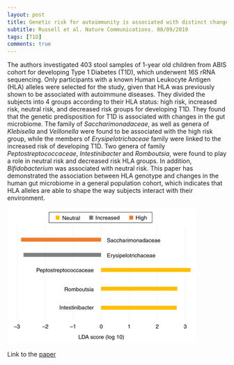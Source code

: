 ```yaml
---
layout: post
title: Genetic risk for autoimmunity is associated with distinct changes in the guman gut microbiome
subtitle: Russell et al. Nature Communications. 08/09/2019
tags: [T1D]
comments: true
---
```

The authors investigated 403 stool samples of 1-year old children from ABIS cohort for developing Type 1 Diabetes (T1D), which underwent 16S rRNA sequencing. Only participants with a known Human Leukocyte Antigen (HLA) alleles were selected for the study, given that HLA was previously shown to be associated with autoimmune diseases. They divided the subjects into 4 groups according to their HLA status: high risk, increased risk, neutral risk, and decreased risk groups for developing T1D. They found that the genetic predisposition for T1D is associated with changes in the gut microbiome. The family of _Saccharimonadaceae_, as well as genera of _Klebisella_ and _Veillonella_ were found to be associated with the high risk group, while the members of _Erysipelotrichaceae_ family were linked to the increased risk of developing T1D. Two genera of family _Peptostreptococcaceae_, _Intestinibacter_ and _Romboutsia_, were found to play a role in neutral risk and decreased risk HLA groups. In addition, _Bifidobacterium_ was associated with neutral risk. This paper has demonstrated the association between HLA genotype and changes in the human gut microbiome in a general population cohort, which indicates that HLA alleles are able to shape the way subjects interact with their environment. 

![Image from the paper](/img/paper_images/2019-06-09.png)

Link to the [paper](https://www.nature.com/articles/s41467-019-11460-x)
